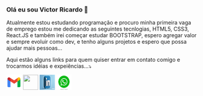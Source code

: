 ### Olá eu sou Victor Ricardo 👋
<p>Atualmente estou estudando programação e procuro minha primeira vaga de emprego estou me dedicando as seguintes tecnlogias, HTML5, CSS3, React.JS e também irei começar estudar BOOTSTRAP, espero agregar valor e sempre evoluir como dev, e tenho alguns projetos e espero que possa ajudar mais pessoas...</p>

<p>Aqui estão alguns links para quem quiser entrar em contato comigo e trocarmos idéias e expeiências...⤵️</p>


<div>
    <a href="mailto:victortrader770@gmial.com" target="_blank"><img src="./images/imagens-links-readme/logo-gmail.png" height="40" width="40"></a>
    <a href="https://www.instagram.com/victor_ricardo007/"><img src="./images/imagens-links-readme/logo-insta.png" height="40" width="40"></a>
    <a href="https://www.linkedin.com/in/victor-ricardo-caetano-lima-1823a51ba/"><img src="./images/imagens-links-readme/logo-likedin.jpeg" height="40" width="40"></a>
    <a href="https://api.whatsapp.com/send?phone=5581981933393"><img src="./images/imagens-links-readme/logo-whats.webp" height="40" width="40"></a>
</div>